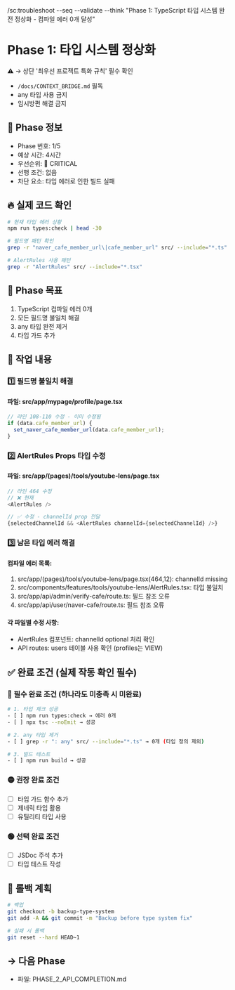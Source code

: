 /sc:troubleshoot --seq --validate --think
"Phase 1: TypeScript 타입 시스템 완전 정상화 - 컴파일 에러 0개 달성"

# Phase 1: 타입 시스템 정상화

⚠️ → 상단 '최우선 프로젝트 특화 규칙' 필수 확인
- `/docs/CONTEXT_BRIDGE.md` 필독
- any 타입 사용 금지
- 임시방편 해결 금지

## 📌 Phase 정보
- Phase 번호: 1/5
- 예상 시간: 4시간
- 우선순위: 🔴 CRITICAL
- 선행 조건: 없음
- 차단 요소: 타입 에러로 인한 빌드 실패

## 🔥 실제 코드 확인
```bash
# 현재 타입 에러 상황
npm run types:check | head -30

# 필드명 패턴 확인
grep -r "naver_cafe_member_url\|cafe_member_url" src/ --include="*.ts" --include="*.tsx"

# AlertRules 사용 패턴
grep -r "AlertRules" src/ --include="*.tsx"
```

## 🎯 Phase 목표
1. TypeScript 컴파일 에러 0개
2. 모든 필드명 불일치 해결
3. any 타입 완전 제거
4. 타입 가드 추가

## 📝 작업 내용

### 1️⃣ 필드명 불일치 해결

#### 파일: src/app/mypage/profile/page.tsx
```typescript
// 라인 108-110 수정 - 이미 수정됨
if (data.cafe_member_url) {
  set_naver_cafe_member_url(data.cafe_member_url);
}
```

### 2️⃣ AlertRules Props 타입 수정

#### 파일: src/app/(pages)/tools/youtube-lens/page.tsx
```typescript
// 라인 464 수정
// ❌ 현재
<AlertRules />

// ✅ 수정 - channelId prop 전달
{selectedChannelId && <AlertRules channelId={selectedChannelId} />}
```

### 3️⃣ 남은 타입 에러 해결

#### 컴파일 에러 목록:
1. src/app/(pages)/tools/youtube-lens/page.tsx(464,12): channelId missing
2. src/components/features/tools/youtube-lens/AlertRules.tsx: 타입 불일치
3. src/app/api/admin/verify-cafe/route.ts: 필드 참조 오류
4. src/app/api/user/naver-cafe/route.ts: 필드 참조 오류

#### 각 파일별 수정 사항:
- AlertRules 컴포넌트: channelId optional 처리 확인
- API routes: users 테이블 사용 확인 (profiles는 VIEW)

## ✅ 완료 조건 (실제 작동 확인 필수)

### 🔴 필수 완료 조건 (하나라도 미충족 시 미완료)
```bash
# 1. 타입 체크 성공
- [ ] npm run types:check → 에러 0개
- [ ] npx tsc --noEmit → 성공

# 2. any 타입 제거
- [ ] grep -r ": any" src/ --include="*.ts" → 0개 (타입 정의 제외)

# 3. 빌드 테스트
- [ ] npm run build → 성공
```

### 🟡 권장 완료 조건
- [ ] 타입 가드 함수 추가
- [ ] 제네릭 타입 활용
- [ ] 유틸리티 타입 사용

### 🟢 선택 완료 조건
- [ ] JSDoc 주석 추가
- [ ] 타입 테스트 작성

## 🔄 롤백 계획

```bash
# 백업
git checkout -b backup-type-system
git add -A && git commit -m "Backup before type system fix"

# 실패 시 롤백
git reset --hard HEAD~1
```

## → 다음 Phase
- 파일: PHASE_2_API_COMPLETION.md